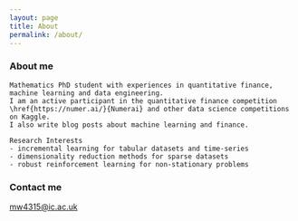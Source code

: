 ```yaml
---
layout: page
title: About
permalink: /about/
---
```


### About me

    Mathematics PhD student with experiences in quantitative finance, machine learning and data engineering. 
    I am an active participant in the quantitative finance competition \href{https://numer.ai/}{Numerai} and other data science competitions on Kaggle.
    I also write blog posts about machine learning and finance. 
    
    Research Interests 
	- incremental learning for tabular datasets and time-series
	- dimensionality reduction methods for sparse datasets 
	- robust reinforcement learning for non-stationary problems

### Contact me

[mw4315@ic.ac.uk](mailto:mw4315@ic.ac.uk)
